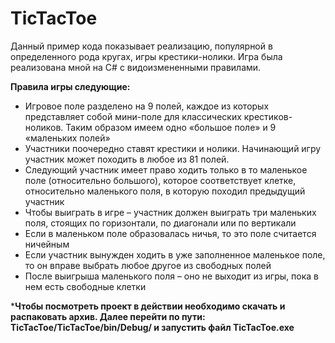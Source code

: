 # TicTacToe
Данный пример кода показывает реализацию, популярной в определенного рода кругах, игры крестики-нолики. Игра была реализована
мной на C# с видоизмененными правилами.

**Правила игры следующие:**
 - Игровое поле разделено на 9 полей, каждое из которых представляет собой мини-поле для классических крестиков-ноликов. 
   Таким образом имеем одно «большое поле» и 9 «маленьких полей»
 - Участники поочередно ставят крестики и нолики. Начинающий игру участник может походить в любое из 81 полей. 
 - Следующий участник имеет право ходить только в то маленькое поле (относительно большого), которое соответствует клетке,
   относительно маленького поля, в которую походил предыдущий участник
 - Чтобы выиграть в игре – участник должен выиграть три маленьких поля, стоящих по горизонтали, по диагонали или по вертикали
 - Если в маленьком поле образовалась ничья, то это поле считается ничейным
 - Если участник вынужден ходить в уже заполненное маленькое поле, то он вправе выбрать любое другое из свободных полей
 - После выигрыша маленького поля – оно не выходит из игры, пока в нем есть свободные клетки

***Чтобы посмотреть проект в действии необходимо скачать и распаковать архив. Далее перейти по пути: TicTacToe/TicTacToe/bin/Debug/ и запустить файл TicTacToe.exe**
